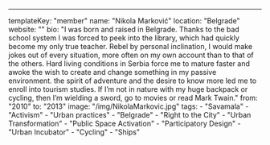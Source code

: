 ---
  templateKey: "member"
  name: "Nikola Marković"
  location: "Belgrade"
  website: ""
  bio: "I was born and raised in Belgrade. Thanks to the bad school system I was forced to peek into the library, which had quickly become my only true teacher. Rebel by personal inclination, I would make jokes out of every situation, more often on my own account than to that of the others. Hard living conditions in Serbia force me to mature faster and awoke the wish to create and change something in my passive environment. the spirit of adventure and the desire to know more led me to enroll into tourism studies. If I’m not in nature with my huge backpack or cycling, then I’m wielding a sword, go to movies or read Mark Twain."
  from: "2010"
  to: "2013"
  image: "/img/NikolaMarkovic.jpg"
  tags: 
    - "Savamala"
    - "Activism"
    - "Urban practices"
    - "Belgrade"
    - "Right to the City"
    - "Urban Transformation"
    - "Public Space Activation"
    - "Participatory Design"
    - "Urban Incubator"
    - "Cycling"
    - "Ships"
